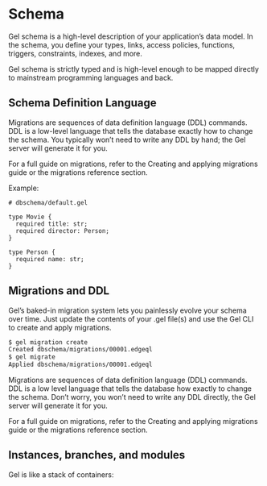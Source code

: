 # Schema

Gel schema is a high-level description of your application’s data model. In the schema, you define your types, links, access policies, functions, triggers, constraints, indexes, and more.

Gel schema is strictly typed and is high-level enough to be mapped directly to mainstream programming languages and back.

## Schema Definition Language

Migrations are sequences of data definition language (DDL) commands. DDL is a low-level language that tells the database exactly how to change the schema. You typically won’t need to write any DDL by hand; the Gel server will generate it for you.

For a full guide on migrations, refer to the Creating and applying migrations guide or the migrations reference section.

Example:

```sdl
# dbschema/default.gel

type Movie {
  required title: str;
  required director: Person;
}

type Person {
  required name: str;
}
```

## Migrations and DDL

Gel’s baked-in migration system lets you painlessly evolve your schema over time. Just update the contents of your .gel file(s) and use the Gel CLI to create and apply migrations.

```bash
$ gel migration create
Created dbschema/migrations/00001.edgeql
$ gel migrate
Applied dbschema/migrations/00001.edgeql
```

Migrations are sequences of data definition language (DDL) commands. DDL is a low level language that tells the database how exactly to change the schema. Don’t worry, you won’t need to write any DDL directly, the Gel server will generate it for you.

For a full guide on migrations, refer to the Creating and applying migrations guide or the migrations reference section.

## Instances, branches, and modules

Gel is like a stack of containers:

